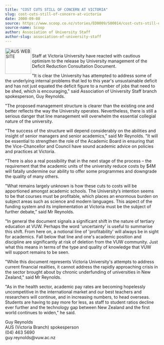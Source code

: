 ```yaml
---
title: "COST CUTS STILL OF CONCERN AT VICTORIA"
slug: cost-cuts-still-of-concern-at-victoria
date: 2000-09-08
source: https://www.scoop.co.nz/stories/ED0009/S00014/cost-cuts-still-of-concern-at-victoria.htm
source-name: Scoop
author: Association of University Staff
author-slug: association-of-university-staff
---
```


<p><img align="left" width="85" height="85" src="http://www.aus.ac.nz/pictures/logo.gif" alt="AUS WEB SITE" border="0"><br>Staff at Victoria
University have reacted with cautious optimism to the
release by University management of the Deficit Reduction
Consultation Document.<p>

<p>"It is clear the University has
attempted to address some of the underlying internal
problems that led to this year's unsustainable deficit and
has not just equated the deficit figure to a number of jobs
that need to be shed, which is encouraging," said
Association of University Staff branch spokesperson, Guy
Reynolds.</p>

<p>"The proposed management structure is clearer
than the existing one and better reflects the way the
University operates. Nevertheless, there is still a serious
danger that line management will overwhelm the essential
collegial nature of the university.<p>

<p>"The success of the
structure will depend considerably on the abilities and
insight of senior managers and senior academics," said Mr
Reynolds. "It will be essential to strengthen the role of
the Academic Board in ensuring that the Vice-Chancellor and
Council have sound academic advice on policies and practices
at Victoria.</p>

<p>"There is also a real possibility that in the
next stage of the process – the requirement that the
academic units of the university reduce costs by $4M will
fatally undermine our ability to offer some programmes and
downgrade the quality of many others.<p>

<p>"What remains
largely unknown is how these cuts to costs will be
apportioned amongst academic schools. The University’s
intention seems to be that courses must be profitable, which
places an enormous burden on subject areas such as science
and modern languages. This aspect of the funding system and
its implementation at Victoria must be the subject of
further debate,” said Mr Reynolds.<p>
<p>"In general the
document signals a significant shift in the nature of
tertiary education at VUW. Perhaps the word 'uncertainty' is
useful to summarise this shift. From here on, a notional
line of 'profitability' will always be in sight for
academics. Fall below that line and one's academic position
and discipline are significantly at risk of deletion from
the VUW community. Just what this means in terms of the type
and quality of knowledge that VUW will support remains to be
seen.</p>

<p>"While this document represents Victoria
University's attempts to address current financial
realities, it cannot address the rapidly approaching crisis
in the sector brought about by chronic underfunding of
universities in New Zealand," said Mr Reynolds.<p>

<p>"As in
the health sector, academic pay rates are becoming
hopelessly uncompetitive in the international market and our
best teachers and researchers will continue, and in
increasing numbers, to head overseas. Students are having to
pay more for less, as staff to student ratios decline ever
further and the technology gap between New Zealand and the
first world continues to widen," he said.</p>

<p>Guy
Reynolds<br>AUS (Victoria Branch) spokesperson<br>(04) 463
5690<br>guy.reynolds@vuw.ac.nz</p>  